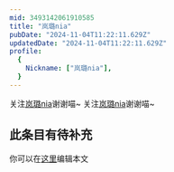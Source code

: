 ```yaml
---
mid: 3493142061910585
title: "岚璐nia"
pubDate: "2024-11-04T11:22:11.629Z"
updatedDate: "2024-11-04T11:22:11.629Z"
profile:
  {
    Nickname: ["岚璐nia"],
  }
---
```


关注[岚璐nia](https://space.bilibili.com/3493142061910585)谢谢喵~ 关注[岚璐nia](https://space.bilibili.com/3493142061910585)谢谢喵~

## 此条目有待补充
你可以在[这里](https://github.com/Yuhanawa/VTuber.ICU-Content/edit/master/v/岚璐nia/index.md)编辑本文
